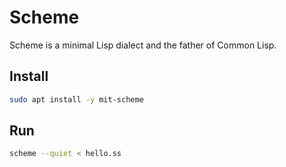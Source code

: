 # Scheme
Scheme is a minimal Lisp dialect and the father of Common Lisp.

## Install

```bash
sudo apt install -y mit-scheme
```

## Run

```bash
scheme --quiet < hello.ss
```

